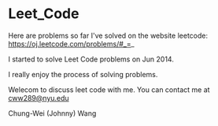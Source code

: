 Leet_Code
=========

Here are problems so far I've solved on the website leetcode: https://oj.leetcode.com/problems/#_=_

I started to solve Leet Code problems on Jun 2014.

I really enjoy the process of solving problems. 

Welecom to discuss leet code with me. You can contact me at cww289@nyu.edu

Chung-Wei (Johnny) Wang
